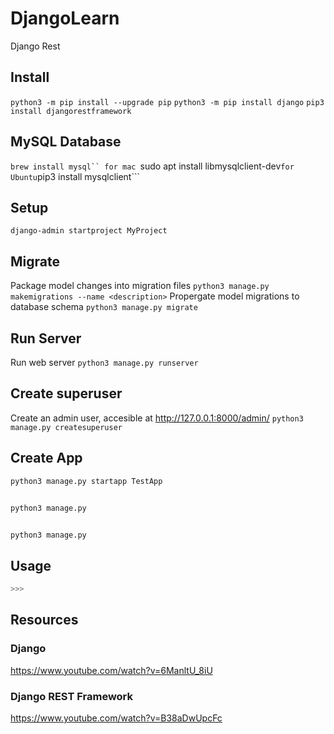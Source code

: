 # DjangoLearn

Django Rest 

## Install
```python3 -m pip install --upgrade pip```
```python3 -m pip install django```
```pip3 install djangorestframework```

## MySQL Database 
```brew install mysql`` for mac
```sudo apt install libmysqlclient-dev``` for Ubuntu
```pip3 install mysqlclient```

## Setup
```django-admin startproject MyProject```

## Migrate 
Package model changes into migration files
```python3 manage.py makemigrations --name <description>``` 
Propergate model migrations to database schema
```python3 manage.py migrate```

## Run Server 
Run web server 
```python3 manage.py runserver```

## Create superuser 
Create an admin user, accesible at <http://127.0.0.1:8000/admin/>
```python3 manage.py createsuperuser```

## Create App 
```python3 manage.py startapp TestApp```

## 
```python3 manage.py ```

## 
```python3 manage.py ```

## Usage
```python 
>>> 
```

## Resources 
### Django 
<https://www.youtube.com/watch?v=6ManltU_8iU>
### Django REST Framework 
https://www.youtube.com/watch?v=B38aDwUpcFc
